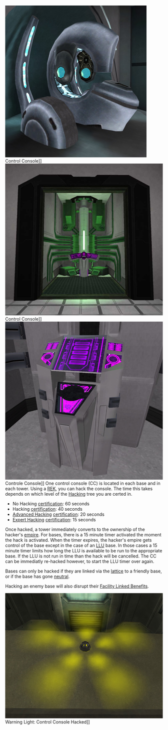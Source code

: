 ![](../images/AT-CC.jpg "fig:AT-CC.jpg") Control Console\]\]
![](../images/Basecc.jpg "fig:Basecc.jpg") Control Console\]\]
![](../images/Tower_CC.jpg "fig:Tower_CC.jpg") Controle Console\]\] One control
console (CC) is located in each base and in each tower. Using a
[REK](../weapons/Remote_Electronics_Kit.md), you can hack the console. The time
this takes depends on which level of the
[Hacking](../certifications/Hacking_(Certification).md) tree you are certed
in.

- No Hacking [certification](../certifications/Certification.md): 60 seconds
- Hacking [certification](../certifications/Certification.md): 40 seconds
- [Advanced Hacking](../certifications/Advanced_Hacking.md)
  [certification](../certifications/Certification.md): 20 seconds
- [Expert Hacking](../certifications/Expert_Hacking.md)
  [certification](../certifications/Certification.md): 15 seconds

Once hacked, a tower immediately converts to the ownership of the hacker's
[empire](../terminology/Empire.md). For bases, there is a 15 minute timer
activated the moment the hack is activated. When the timer expires, the hacker's
empire gets control of the base except in the case of an
[LLU](../terminology/Lattice_Logic_Unit.md) base. In those cases a 15 minute
timer limits how long the LLU is available to be run to the appropriate base. If
the LLU is not run in time than the hack will be cancelled. The CC can be
immediatly re-hacked however, to start the LLU timer over again.

Bases can only be hacked if they are linked via the
[lattice](../terminology/Lattice.md) to a friendly base, or if the base has gone
[neutral](../terminology/Neutral.md).

Hacking an enemy base will also disrupt their
[Facility Linked Benefits](../terminology/Facility_Linked_Benefit.md).

![](../images/Hacked_light.jpg "fig:Hacked_light.jpg") Warning Light: Control
Console Hacked\]\]

<!--[Category:Locations](Category:Locations.md)-->
